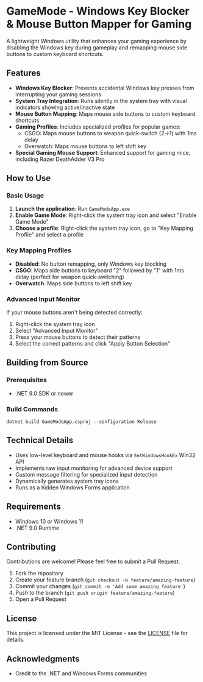 # GameMode - Windows Key Blocker & Mouse Button Mapper for Gaming

A lightweight Windows utility that enhances your gaming experience by disabling the Windows key during gameplay and remapping mouse side buttons to custom keyboard shortcuts.

## Features

- **Windows Key Blocker**: Prevents accidental Windows key presses from interrupting your gaming sessions
- **System Tray Integration**: Runs silently in the system tray with visual indicators showing active/inactive state
- **Mouse Button Mapping**: Maps mouse side buttons to custom keyboard shortcuts
- **Gaming Profiles**: Includes specialized profiles for popular games:
  - CSGO: Maps mouse buttons to weapon quick-switch (2→1) with 1ms delay
  - Overwatch: Maps mouse buttons to left shift key
- **Special Gaming Mouse Support**: Enhanced support for gaming mice, including Razer DeathAdder V3 Pro

## How to Use

### Basic Usage

1. **Launch the application**: Run `GameModeApp.exe`
2. **Enable Game Mode**: Right-click the system tray icon and select "Enable Game Mode"
3. **Choose a profile**: Right-click the system tray icon, go to "Key Mapping Profile" and select a profile

### Key Mapping Profiles

- **Disabled**: No button remapping, only Windows key blocking
- **CSGO**: Maps side buttons to keyboard "2" followed by "1" with 1ms delay (perfect for weapon quick-switching)
- **Overwatch**: Maps side buttons to left shift key

### Advanced Input Monitor

If your mouse buttons aren't being detected correctly:

1. Right-click the system tray icon
2. Select "Advanced Input Monitor"
3. Press your mouse buttons to detect their patterns
4. Select the correct patterns and click "Apply Button Selection"

## Building from Source

### Prerequisites

- .NET 9.0 SDK or newer

### Build Commands

```
dotnet build GameModeApp.csproj --configuration Release
```

## Technical Details

- Uses low-level keyboard and mouse hooks via `SetWindowsHookEx` Win32 API
- Implements raw input monitoring for advanced device support
- Custom message filtering for specialized input detection
- Dynamically generates system tray icons
- Runs as a hidden Windows Forms application

## Requirements

- Windows 10 or Windows 11
- .NET 9.0 Runtime

## Contributing

Contributions are welcome! Please feel free to submit a Pull Request.

1. Fork the repository
2. Create your feature branch (`git checkout -b feature/amazing-feature`)
3. Commit your changes (`git commit -m 'Add some amazing feature'`)
4. Push to the branch (`git push origin feature/amazing-feature`)
5. Open a Pull Request

## License

This project is licensed under the MIT License - see the [LICENSE](LICENSE) file for details.

## Acknowledgments
- Credit to the .NET and Windows Forms communities